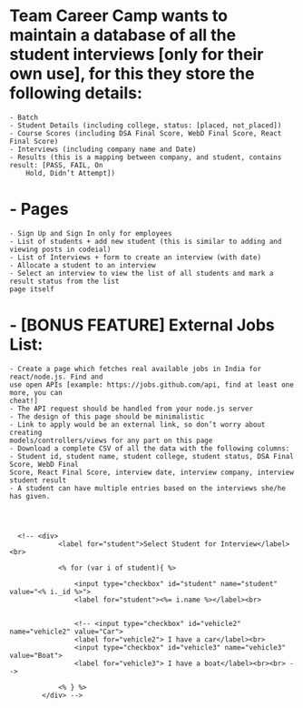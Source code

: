 # Team Career Camp wants to maintain a database of all the student interviews [only for their own use], for this they store the following details:
    - Batch
    - Student Details (including college, status: [placed, not_placed])
    - Course Scores (including DSA Final Score, WebD Final Score, React Final Score)
    - Interviews (including company name and Date)
    - Results (this is a mapping between company, and student, contains result: [PASS, FAIL, On
        Hold, Didn’t Attempt])

# - Pages
    - Sign Up and Sign In only for employees
    - List of students + add new student (this is similar to adding and viewing posts in codeial)
    - List of Interviews + form to create an interview (with date)
    - Allocate a student to an interview
    - Select an interview to view the list of all students and mark a result status from the list
    page itself

# - [BONUS FEATURE] External Jobs List:
    - Create a page which fetches real available jobs in India for react/node.js. Find and
    use open APIs [example: https://jobs.github.com/api, find at least one more, you can
    cheat!]
    - The API request should be handled from your node.js server
    - The design of this page should be minimalistic
    - Link to apply would be an external link, so don’t worry about creating
    models/controllers/views for any part on this page
    - Download a complete CSV of all the data with the following columns:
    - Student id, student name, student college, student status, DSA Final Score, WebD Final
    Score, React Final Score, interview date, interview company, interview student result
    - A student can have multiple entries based on the interviews she/he has given.




      <!-- <div>
                <label for="student">Select Student for Interview</label><br>
                
                <% for (var i of student){ %>
                
                    <input type="checkbox" id="student" name="student" value="<% i._id %>">
                    <label for="student"><%= i.name %></label><br>
                    

                    <!-- <input type="checkbox" id="vehicle2" name="vehicle2" value="Car">
                    <label for="vehicle2"> I have a car</label><br>
                    <input type="checkbox" id="vehicle3" name="vehicle3" value="Boat">
                    <label for="vehicle3"> I have a boat</label><br><br> -->
                    
                <% } %>
            </div> -->
